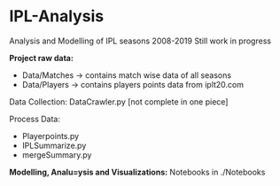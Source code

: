 # IPL-Analysis
Analysis and Modelling of IPL seasons 2008-2019
Still work in progress

**Project raw data:**
- Data/Matches -> contains match wise data of all seasons
- Data/Players -> contains players points data from iplt20.com

Data Collection:
    DataCrawler.py [not complete in one piece]

Process Data:
- Playerpoints.py
- IPLSummarize.py
- mergeSummary.py

**Modelling, Analu=ysis and Visualizations:** 
Notebooks in ./Notebooks
